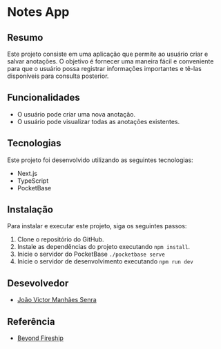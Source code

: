 # Notes App

## Resumo
Este projeto consiste em uma aplicação que permite ao usuário criar e salvar anotações. O objetivo é fornecer uma maneira fácil e conveniente para que o usuário possa registrar informações importantes e tê-las disponíveis para consulta posterior.
## Funcionalidades
- O usuário pode criar uma nova anotação.
- O usuário pode visualizar todas as anotações existentes.
## Tecnologias
Este projeto foi desenvolvido utilizando as seguintes tecnologias:
- Next.js
- TypeScript
- PocketBase
## Instalação
Para instalar e executar este projeto, siga os seguintes passos:
1. Clone o repositório do GitHub.
2. Instale as dependências do projeto executando `npm install`.
3. Inicie o servidor do PocketBase `./pocketbase serve`
4. Inicie o servidor de desenvolvimento executando `npm run dev`
## Desevolvedor
- [João Victor Manhães Senra](https://github.com/JVSenra)
## Referência
- [Beyond Fireship](https://www.youtube.com/watch?v=__mSgDEOyv8)